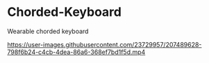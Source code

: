 # Chorded-Keyboard
Wearable chorded keyboard


https://user-images.githubusercontent.com/23729957/207489628-798f6b24-c4cb-4dea-86a6-368ef7bd1f5d.mp4

